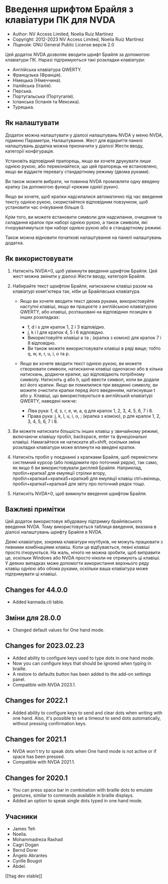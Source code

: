 # Введення шрифтом Брайля з клавіатури ПК для NVDA #

* Author: NV Access Limited, Noelia Ruiz Martínez
* Copyright: 2012-2023 NV Access Limited, Noelia Ruiz Martínez
* Ліцензія: GNU General Public License версія 2.0

Цей додаток NVDA дозволяє вводити шрифт Брайля за допомогою клавіатури ПК.
Наразі підтримуються такі розкладки клавіатури:

* Англійська клавіатура QWERTY.
* Французька (Франція).
* Німецька (Німеччина).
* Італійська (Італія).
* Перська.
* Португальська (Португалія).
* Іспанська (Іспанія та Мексика).
* Турецька.

## Як налаштувати

Додаток можна налаштувати у діалозі налаштувань NVDA у меню NVDA, підменю
Параметри, Налаштування. Жест для відкриття панелі налаштувань додатка можна
призначити у діалозі Жести вводу, категорії конфігурація.

Установіть відповідний прапорець, якщо ви хочете друкувати лише однією
рукою, або переконайтеся, що цей прапорець не встановлено, якщо ви віддаєте
перевагу стандартному режиму (двома руками).

Ви також можете вибрати, чи повинна NVDA промовляти одну введену крапку (за
допомогою функції «режим однієї руки»).

Якщо ви хочете, щоб крапки надсилалися автоматично під час введення тексту
однією рукою, скористайтеся відповідним повзунком, щоб установити час
очікування більше 0.

Крім того, ви можете встановити символи для надсилання, очищення та
складання крапок при наборі однією рукою, а також символи, які
ігноруватимуться при наборі однією рукою або в стандартному режимі.

Також можна відновити початкові налаштування на панелі налаштувань додатка.

## Як використовувати

1. Натисніть NVDA+0, щоб увімкнути введення шрифтом Брайля. Цей жест можна
   змінити у діалозі Жести вводу, категорія Брайля.
2. Набирайте текст шрифтом Брайля, натискаючи клавіші разом на клавіатурі
   комп'ютера так, ніби це Брайлівська клавіатура.

	* Якщо ви хочете вводити текст двома руками, використовуйте наступні
	  клавіші, якщо ви працюєте з англійською клавіатурою QWERTY, або клавіші,
	  розташовані на відповідних позиціях в інших розкладках:

		* f, d і s для крапок 1, 2 і 3 відповідно.
		* j, k і l для крапок 4, 5 і 6 відповідно.
		* Використовуйте клавіші a та ; (крапка з комою) для крапок 7 і 8
		  відповідно.
		* Ви також можете використовувати клавіші в ряді вище; тобто q, w, e, r,
		  u, i, o та p.

	* Якщо ви хочете вводити текст однією рукою, ви можете створювати символи,
	  натискаючи клавіші одночасно або в кілька натискань, додаючи крапки, що
	  відповідають потрібному символу. Натисніть g або h, щоб ввести символ,
	  коли ви додали всі його крапки. Якщо ви помилилися при введенні символу,
	  ви можете очистити крапки перед його введенням, натиснувши t або
	  y. Клавіші, що використовуються в англійській клавіатурі QWERTY, наведені
	  нижче:

		* Ліва рука: f, d, s, r, e, w, a, q для крапок 1, 2, 3, 4, 5, 6, 7 і 8.
		* Права рука: j, k, l, u, i, o, ; (крапка з комою), p для крапок 1, 2, 3,
		  4, 5, 6, 7 і 8.

3. Ви можете натискати більшість інших клавіш у звичайному режимі, включаючи
   клавішу пробіл, backspace, enter та функціональні клавіші. Намагайтеся не
   натискати alt+shift, оскільки зміна розкладки клавіатури може вплинути на
   введені крапки.
4. Натисніть пробіл у поєднанні з крапками Брайля, щоб перемістити системний
   курсор (або повідомити про поточний рядок), так само, як якщо б ви
   використовували дисплей Брайля. Наприклад, пробіл+крапка1 для емуляції
   стрілки вгору, пробіл+крапка4+крапка5+крапка6 для емуляції клавіш
   ctrl+вкінець, пробіл+крапка1+крапка4 для звіту про поточний рядок тощо.
5. Натисніть NVDA+0, щоб вимкнути введення шрифтом Брайля.

## Важливі примітки

Цей додаток використовує вбудовану підтримку брайлівського введення NVDA.
Тому використовується таблиця введення, вказана в діалозі налаштувань шрифту
Брайля в NVDA.

Деякі клавіатури, зокрема клавіатури ноутбуків, не можуть працювати з
певними комбінаціями клавіш.  Коли це відбувається, певні клавіші просто
ігноруються.  На жаль, нічого не можна зробити, щоб виправити це, оскільки
Windows або NVDA просто ніколи не отримують ці клавіші.  У деяких випадках
може допомогти використання верхнього ряду клавіш однією або обома руками,
оскільки ваша клавіатура може підтримувати ці клавіші.

## Changes for 44.0.0

* Added kannada.cti table.

## Зміни для 28.0.0

* Changed default values for One hand mode.

## Changes for 2023.02.23

* Added ability to configure keys used to type dots in one hand mode.
* Now you can configure keys that should be ignored when typing in braille.
* A restore to defaults button has been added to the add-on settings panel.
* Compatible with NVDA 2023.1.

## Changes for 2022.1

* Added ability to configure keys to send and clear dots when writing with
  one hand. Also, it's possible to set a timeout to send dots automatically,
  without pressing confirmation keys.

## Changes for 2021.1

* NVDA won't try to speak dots when One hand mode is not active or if space
  has been pressed.
* Compatible with NVDA 2021.1.

## Changes for 2020.1

* You can press space bar in combination with braille dots to emulate
  gestures, similar to commands available in braille displays.
* Added an option to speak single dots typed in one hand mode.

## Учасники

* James Teh
* Noelia.
* Mohammadreza Rashad
* Cagri Dogan
* Bernd Dorer
* Ângelo Abrantes
* Cyrille Bougot
* Abdel.

[[!tag dev stable]]
